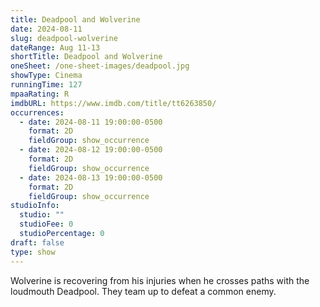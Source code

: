 ```yaml
---
title: Deadpool and Wolverine
date: 2024-08-11
slug: deadpool-wolverine
dateRange: Aug 11-13
shortTitle: Deadpool and Wolverine
oneSheet: /one-sheet-images/deadpool.jpg
showType: Cinema
runningTime: 127
mpaaRating: R
imdbURL: https://www.imdb.com/title/tt6263850/
occurrences:
  - date: 2024-08-11 19:00:00-0500
    format: 2D
    fieldGroup: show_occurrence
  - date: 2024-08-12 19:00:00-0500
    format: 2D
    fieldGroup: show_occurrence
  - date: 2024-08-13 19:00:00-0500
    format: 2D
    fieldGroup: show_occurrence
studioInfo:
  studio: ""
  studioFee: 0
  studioPercentage: 0
draft: false
type: show
---
```

Wolverine is recovering from his injuries when he crosses paths with the loudmouth Deadpool. They team up to defeat a common enemy.